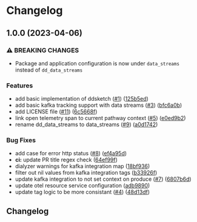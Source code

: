 # Changelog

## 1.0.0 (2023-04-06)


### ⚠ BREAKING CHANGES

* Package and application configuration is now under `data_streams` instead of `dd_data_streams`

### Features

* add basic implementation of ddsketch ([#1](https://github.com/stordco/data-streams-ex/issues/1)) ([125b5ed](https://github.com/stordco/data-streams-ex/commit/125b5ed57fb3b407406339d050121ff052aabf4a))
* add basic kafka tracking support with data streams ([#3](https://github.com/stordco/data-streams-ex/issues/3)) ([bfc6a0b](https://github.com/stordco/data-streams-ex/commit/bfc6a0b88879c8469760a521e5e0408d617e6918))
* add LICENSE file ([#11](https://github.com/stordco/data-streams-ex/issues/11)) ([6c5668f](https://github.com/stordco/data-streams-ex/commit/6c5668f612e89204a05e03f998a655324b2b6d8d))
* link open telemetry span to current pathway context ([#5](https://github.com/stordco/data-streams-ex/issues/5)) ([e0ed9b2](https://github.com/stordco/data-streams-ex/commit/e0ed9b22b920c12e11684fc5eef9e619eb05a1aa))
* rename dd_data_streams to data_streams ([#9](https://github.com/stordco/data-streams-ex/issues/9)) ([a0d1742](https://github.com/stordco/data-streams-ex/commit/a0d1742f9a51e45608fde92918a4c1b6c777cf9d))


### Bug Fixes

* add case for error http status ([#8](https://github.com/stordco/data-streams-ex/issues/8)) ([ef4a95d](https://github.com/stordco/data-streams-ex/commit/ef4a95dea09a644c9d90079a96d2f2683b8c6aa5))
* **ci:** update PR title regex check ([64ef99f](https://github.com/stordco/data-streams-ex/commit/64ef99fa5e8c4674debb43242307019600cc3060))
* dialyzer warnings for kafka integration map ([18bf936](https://github.com/stordco/data-streams-ex/commit/18bf936c1249360042a4d3e1434bf0a94236ed0b))
* filter out nil values from kafka integration tags ([b33926f](https://github.com/stordco/data-streams-ex/commit/b33926f584869165c0340fe06bf088813c80fda7))
* update kafka integration to not set context on produce ([#7](https://github.com/stordco/data-streams-ex/issues/7)) ([6807b6d](https://github.com/stordco/data-streams-ex/commit/6807b6dcd1f0504179e24ad78062c4484b4fe2c3))
* update otel resource service configuration ([adb9890](https://github.com/stordco/data-streams-ex/commit/adb9890f19dd49b2d3b1a4da6e00bf6d5f6823da))
* update tag logic to be more consistant ([#4](https://github.com/stordco/data-streams-ex/issues/4)) ([48d13df](https://github.com/stordco/data-streams-ex/commit/48d13dfa5634f24a83eba2e3b0a9a09adbced4a4))

## Changelog
